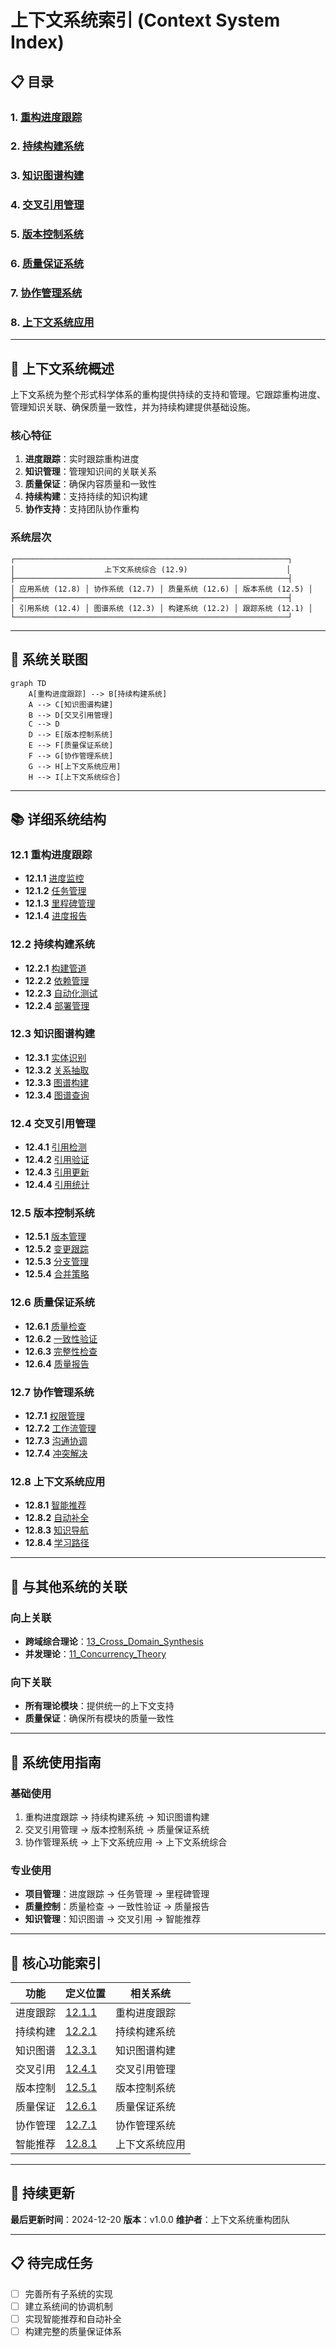 # 上下文系统索引 (Context System Index)

## 📋 **目录**

### 1. [重构进度跟踪](01.1_Refactor_Progress_Tracking.md)

### 2. [持续构建系统](01.2_Continuous_Build_System.md)

### 3. [知识图谱构建](01.3_Knowledge_Graph_Construction.md)

### 4. [交叉引用管理](01.4_Cross_Reference_Management.md)

### 5. [版本控制系统](01.5_Version_Control_System.md)

### 6. [质量保证系统](01.6_Quality_Assurance_System.md)

### 7. [协作管理系统](01.7_Collaboration_Management_System.md)

### 8. [上下文系统应用](01.8_Context_System_Applications.md)

---

## 🎯 **上下文系统概述**

上下文系统为整个形式科学体系的重构提供持续的支持和管理。它跟踪重构进度、管理知识关联、确保质量一致性，并为持续构建提供基础设施。

### 核心特征

1. **进度跟踪**：实时跟踪重构进度
2. **知识管理**：管理知识间的关联关系
3. **质量保证**：确保内容质量和一致性
4. **持续构建**：支持持续的知识构建
5. **协作支持**：支持团队协作重构

### 系统层次

```text
┌─────────────────────────────────────────────────────────────┐
│                    上下文系统综合 (12.9)                      │
├─────────────────────────────────────────────────────────────┤
│ 应用系统 (12.8) │ 协作系统 (12.7) │ 质量系统 (12.6) │ 版本系统 (12.5) │
├─────────────────────────────────────────────────────────────┤
│ 引用系统 (12.4) │ 图谱系统 (12.3) │ 构建系统 (12.2) │ 跟踪系统 (12.1) │
└─────────────────────────────────────────────────────────────┘
```

---

## 🔗 **系统关联图**

```mermaid
graph TD
    A[重构进度跟踪] --> B[持续构建系统]
    A --> C[知识图谱构建]
    B --> D[交叉引用管理]
    C --> D
    D --> E[版本控制系统]
    E --> F[质量保证系统]
    F --> G[协作管理系统]
    G --> H[上下文系统应用]
    H --> I[上下文系统综合]
```

---

## 📚 **详细系统结构**

### 12.1 重构进度跟踪

- **12.1.1** [进度监控](01.1_Refactor_Progress_Tracking.md#1211-进度监控)
- **12.1.2** [任务管理](01.1_Refactor_Progress_Tracking.md#1212-任务管理)
- **12.1.3** [里程碑管理](01.1_Refactor_Progress_Tracking.md#1213-里程碑管理)
- **12.1.4** [进度报告](01.1_Refactor_Progress_Tracking.md#1214-进度报告)

### 12.2 持续构建系统

- **12.2.1** [构建管道](01.2_Continuous_Build_System.md#1221-构建管道)
- **12.2.2** [依赖管理](01.2_Continuous_Build_System.md#1222-依赖管理)
- **12.2.3** [自动化测试](01.2_Continuous_Build_System.md#1223-自动化测试)
- **12.2.4** [部署管理](01.2_Continuous_Build_System.md#1224-部署管理)

### 12.3 知识图谱构建

- **12.3.1** [实体识别](01.3_Knowledge_Graph_Construction.md#1231-实体识别)
- **12.3.2** [关系抽取](01.3_Knowledge_Graph_Construction.md#1232-关系抽取)
- **12.3.3** [图谱构建](01.3_Knowledge_Graph_Construction.md#1233-图谱构建)
- **12.3.4** [图谱查询](01.3_Knowledge_Graph_Construction.md#1234-图谱查询)

### 12.4 交叉引用管理

- **12.4.1** [引用检测](01.4_Cross_Reference_Management.md#1241-引用检测)
- **12.4.2** [引用验证](01.4_Cross_Reference_Management.md#1242-引用验证)
- **12.4.3** [引用更新](01.4_Cross_Reference_Management.md#1243-引用更新)
- **12.4.4** [引用统计](01.4_Cross_Reference_Management.md#1244-引用统计)

### 12.5 版本控制系统

- **12.5.1** [版本管理](01.5_Version_Control_System.md#1251-版本管理)
- **12.5.2** [变更跟踪](01.5_Version_Control_System.md#1252-变更跟踪)
- **12.5.3** [分支管理](01.5_Version_Control_System.md#1253-分支管理)
- **12.5.4** [合并策略](01.5_Version_Control_System.md#1254-合并策略)

### 12.6 质量保证系统

- **12.6.1** [质量检查](01.6_Quality_Assurance_System.md#1261-质量检查)
- **12.6.2** [一致性验证](01.6_Quality_Assurance_System.md#1262-一致性验证)
- **12.6.3** [完整性检查](01.6_Quality_Assurance_System.md#1263-完整性检查)
- **12.6.4** [质量报告](01.6_Quality_Assurance_System.md#1264-质量报告)

### 12.7 协作管理系统

- **12.7.1** [权限管理](01.7_Collaboration_Management_System.md#1271-权限管理)
- **12.7.2** [工作流管理](01.7_Collaboration_Management_System.md#1272-工作流管理)
- **12.7.3** [沟通协调](01.7_Collaboration_Management_System.md#1273-沟通协调)
- **12.7.4** [冲突解决](01.7_Collaboration_Management_System.md#1274-冲突解决)

### 12.8 上下文系统应用

- **12.8.1** [智能推荐](01.8_Context_System_Applications.md#1281-智能推荐)
- **12.8.2** [自动补全](01.8_Context_System_Applications.md#1282-自动补全)
- **12.8.3** [知识导航](01.8_Context_System_Applications.md#1283-知识导航)
- **12.8.4** [学习路径](01.8_Context_System_Applications.md#1284-学习路径)

---

## 🔄 **与其他系统的关联**

### 向上关联

- **跨域综合理论**：[13_Cross_Domain_Synthesis](../13_Cross_Domain_Synthesis/01_Cross_Domain_Synthesis_Index.md)
- **并发理论**：[11_Concurrency_Theory](../11_Concurrency_Theory/01_Concurrency_Theory_Index.md)

### 向下关联

- **所有理论模块**：提供统一的上下文支持
- **质量保证**：确保所有模块的质量一致性

---

## 📖 **系统使用指南**

### 基础使用

1. 重构进度跟踪 → 持续构建系统 → 知识图谱构建
2. 交叉引用管理 → 版本控制系统 → 质量保证系统
3. 协作管理系统 → 上下文系统应用 → 上下文系统综合

### 专业使用

- **项目管理**：进度跟踪 → 任务管理 → 里程碑管理
- **质量控制**：质量检查 → 一致性验证 → 质量报告
- **知识管理**：知识图谱 → 交叉引用 → 智能推荐

---

## 🎯 **核心功能索引**

| 功能 | 定义位置 | 相关系统 |
|------|----------|----------|
| 进度跟踪 | [12.1.1](01.1_Refactor_Progress_Tracking.md#1211-进度监控) | 重构进度跟踪 |
| 持续构建 | [12.2.1](01.2_Continuous_Build_System.md#1221-构建管道) | 持续构建系统 |
| 知识图谱 | [12.3.1](01.3_Knowledge_Graph_Construction.md#1231-实体识别) | 知识图谱构建 |
| 交叉引用 | [12.4.1](01.4_Cross_Reference_Management.md#1241-引用检测) | 交叉引用管理 |
| 版本控制 | [12.5.1](01.5_Version_Control_System.md#1251-版本管理) | 版本控制系统 |
| 质量保证 | [12.6.1](01.6_Quality_Assurance_System.md#1261-质量检查) | 质量保证系统 |
| 协作管理 | [12.7.1](01.7_Collaboration_Management_System.md#1271-权限管理) | 协作管理系统 |
| 智能推荐 | [12.8.1](01.8_Context_System_Applications.md#1281-智能推荐) | 上下文系统应用 |

---

## 🔄 **持续更新**

**最后更新时间**：2024-12-20
**版本**：v1.0.0
**维护者**：上下文系统重构团队

---

## 📋 **待完成任务**

- [ ] 完善所有子系统的实现
- [ ] 建立系统间的协调机制
- [ ] 实现智能推荐和自动补全
- [ ] 构建完整的质量保证体系
